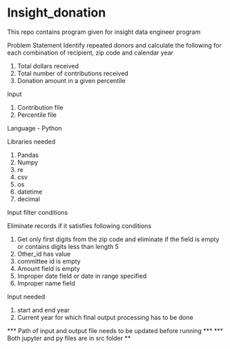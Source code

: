# Insight_donation
This repo contains program given for insight data engineer program

Problem Statement
Identify repeated donors and calculate the following for each combination of recipient, zip code and calendar year
1. Total dollars received
2. Total number of contributions received
3. Donation amount in a given percentile

Input
1. Contribution file
2. Percentile file

Language - Python

Libraries needed
1. Pandas
2. Numpy
3. re
4. csv
5. os
6. datetime
7. decimal

Input filter conditions

Eliminate records if it satisfies following conditions

1. Get only first digits from the zip code and eliminate if the field is empty or contains digits less than length 5
2. Other_id has value
3. committee id is empty 
4. Amount field is empty
5. Improper date field or date in range specified
6. Improper name field


Input needed 
1. start and end year
2. Current year for which final output processing has to be done

*** Path of input and output file needs to be updated before running ***
*** Both jupyter and py files are in src folder **

